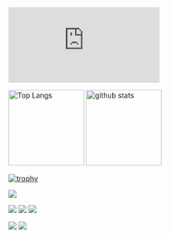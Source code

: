[![My Stats](https://github-stats-evirunurm.vercel.app/api/stats.js?username=deco-L)](https://github.com/evirunurm/github-stats)


<p align="left"> 
  <img alt="Top Langs" height="150px" src="https://github-readme-stats.vercel.app/api/top-langs/?username=deco-L&layout=compact&count_private=true&show_icons=true&show_icons=true&theme=onedark" />
  <img alt="github stats" height="150px" src="https://github-readme-stats.vercel.app/api?username=deco-L&count_private=true&show_icons=true&show_icons=true&theme=onedark" />
</p>

[![trophy](https://github-profile-trophy.vercel.app/?username=deco-L&theme=gruvbox&column=5)](https://github.com/deco-L/github-profile-trophy)

![](http://github-profile-summary-cards.vercel.app/api/cards/profile-details?username=deco-L&theme=dark)

![](http://github-profile-summary-cards.vercel.app/api/cards/most-commit-language?username=deco-L&theme=dark)
![](http://github-profile-summary-cards.vercel.app/api/cards/repos-per-language?username=deco-L&theme=dark)
![](http://github-profile-summary-cards.vercel.app/api/cards/productive-time?username=deco-L&theme=dark&utcOffset=8)

[![](https://activity-graph.herokuapp.com/graph?username=deco-L&theme=github)](https://activity-graph.herokuapp.com/graph?username=deco-L&theme=github)
[![](https://github-readme-streak-stats.herokuapp.com/?user=deco-L&theme=dark)](https://github-readme-streak-stats.herokuapp.com/?user=deco-L&theme=dark)

